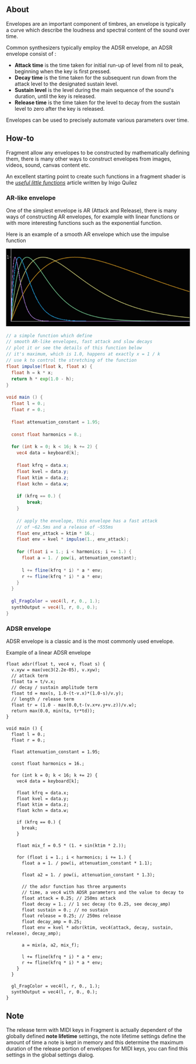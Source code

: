 ## About

Envelopes are an important component of timbres, an envelope is typically a curve which describe the loudness and spectral content of the sound over time.

Common synthesizers typically employ the ADSR envelope, an ADSR envelope consist of :

- **Attack time** is the time taken for initial run-up of level from nil to peak, beginning when the key is first pressed.
- **Decay time** is the time taken for the subsequent run down from the attack level to the designated sustain level.
- **Sustain level** is the level during the main sequence of the sound's duration, until the key is released.
- **Release time** is the time taken for the level to decay from the sustain level to zero after the key is released.

Envelopes can be used to precisely automate various parameters over time.

## How-to

Fragment allow any envelopes to be constructed by mathematically defining them, there is many other ways to construct envelopes from images, videos, sound, canvas content etc.

An excellent starting point to create such functions in a fragment shader is the *[useful little functions](http://www.iquilezles.org/www/articles/functions/functions.htm)* article written by Inigo Quilez

### AR-like envelope

One of the simplest envelope is AR (Attack and Release), there is many ways of constructing AR envelopes, for example with linear functions or with more interesting functions such as the exponential function.

Here is an example of a smooth AR envelope which use the impulse function

![AR Impulse function](images/impulse.png)

```glsl
// a simple function which define 
// smooth AR-like envelopes, fast attack and slow decays
// plot it or see the details of this function below
// it's maximum, which is 1.0, happens at exactly x = 1 / k
// use k to control the stretching of the function
float impulse(float k, float x) {
  float h = k * x;
  return h * exp(1.0 - h);
}

void main () {
  float l = 0.;
  float r = 0.;

  float attenuation_constant = 1.95;

  const float harmonics = 8.;

  for (int k = 0; k < 16; k += 2) {
    vec4 data = keyboard[k];

    float kfrq = data.x;
    float kvel = data.y;
    float ktim = data.z;
    float kchn = data.w;

    if (kfrq == 0.) {
     	break; 
    }

    // apply the envelope, this envelope has a fast attack
    // of ~62.5ms and a release of ~555ms
    float env_attack = ktim * 16.;
    float env = kvel * impulse(1., env_attack);

    for (float i = 1.; i < harmonics; i += 1.) {
      float a = 1. / pow(i, attenuation_constant);

      l += fline(kfrq * i) * a * env;
      r += fline(kfrq * i) * a * env;
    }
  }

  gl_FragColor = vec4(l, r, 0., 1.);
  synthOutput = vec4(l, r, 0., 0.);
}
```

### ADSR envelope

ADSR envelope is a classic and is the most commonly used envelope.

Example of a linear ADSR envelope

```
float adsr(float t, vec4 v, float s) {
  v.xyw = max(vec3(2.2e-05), v.xyw);
  // attack term
  float ta = t/v.x;
  // decay / sustain amplitude term
  float td = max(s, 1.0-(t-v.x)*(1.0-s)/v.y);
  // length / release term
  float tr = (1.0 - max(0.0,t-(v.x+v.y+v.z))/v.w);
  return max(0.0, min(ta, tr*td));
}

void main () {
  float l = 0.;
  float r = 0.;

  float attenuation_constant = 1.95;

  const float harmonics = 16.;

  for (int k = 0; k < 16; k += 2) {
    vec4 data = keyboard[k];

    float kfrq = data.x;
    float kvel = data.y;
    float ktim = data.z;
    float kchn = data.w;

    if (kfrq == 0.) {
      break; 
    }

    float mix_f = 0.5 * (1. + sin(ktim * 2.));

    for (float i = 1.; i < harmonics; i += 1.) {
      float a = 1. / pow(i, attenuation_constant * 1.1);
      
      float a2 = 1. / pow(i, attenuation_constant * 1.3);

      // the adsr function has three arguments
      // time, a vec4 with ADSR parameters and the value to decay to
      float attack = 0.25; // 250ms attack
      float decay = 1.; // 1 sec decay (to 0.25, see decay_amp)
      float sustain = 0.; // no sustain
      float release = 0.25; // 250ms release
      float decay_amp = 0.25;
      float env = kvel * adsr(ktim, vec4(attack, decay, sustain, release), decay_amp);

      a = mix(a, a2, mix_f);

      l += fline(kfrq * i) * a * env;
      r += fline(kfrq * i) * a * env;
    }
  }

  gl_FragColor = vec4(l, r, 0., 1.);
  synthOutput = vec4(l, r, 0., 0.);
}
```

## Note

The release term with MIDI keys in Fragment is actually dependent of the globally defined **note lifetime** settings, the note lifetime settings define the amount of time a note is kept in memory and this determine the maximum duration of the release portion of envelopes for MIDI keys, you can find this settings in the global settings dialog.